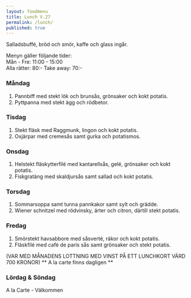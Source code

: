 ```yaml
---
layout: foodmenu
title: Lunch V.27
permalink: /lunch/
published: true
---
```

Salladsbuffé, bröd och smör, kaffe och glass ingår.

Menyn gäller följande tider:  
Mån - Fre: 11:00 - 15:00  
Alla rätter: 80:- Take away: 70:- 

### Måndag
1. Pannbiff med stekt lök och brunsås, grönsaker och kokt potatis.
2. Pyttpanna med stekt ägg och rödbetor.

### Tisdag
1. Stekt fläsk med Raggmunk, lingon och kokt potatis.
2. Oxjärpar med cremesås samt gurka och potatismos.

### Onsdag
1. Helstekt fläskytterfilé med kantarellsås, gelé, grönsaker och kokt potatis.
2. Fiskgratäng med skaldjursås samt sallad och kokt potatis.

### Torsdag
1.  Sommarsoppa samt tunna pannkakor samt sylt och grädde. 
2.  Wiener schnitzel med rödvinsky, ärter och citron, därtill stekt potatis.
 
### Fredag
1. Smörstekt havsabbore med såsverté, räkor och kokt potatis.
2. Fläskfilé med café de paris sås samt grönsaker och stekt potatis.

(VAR MED MÅNADENS LOTTNING MED VINST PÅ ETT LUNCHKORT VÄRD 700 KRONOR)
                  ** A la carte finns dagligen **  
### Lördag & Söndag
A la Carte - Välkommen
